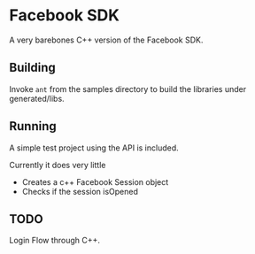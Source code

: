 Facebook SDK
============

A very barebones C++ version of the Facebook SDK.

Building
--------
Invoke `ant` from the samples directory to build the libraries under generated/libs.

Running
-------

A simple test project using the API is included. 

Currently it does very little

*  Creates a c++ Facebook Session object
*  Checks if the session isOpened


TODO
----
Login Flow through C++.



